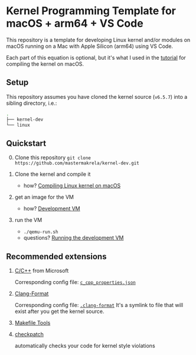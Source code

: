 # Kernel Programming Template for macOS + arm64 + VS Code

This repository is a template for developing Linux kernel and/or modules on macOS
running on a Mac with Apple Silicon (arm64) using VS Code.

Each part of this equation is optional, but it's what I used in the
[tutorial](https://mastermakrela.com/kernel/lkp) for compiling the kernel on macOS.

## Setup

This repository assumes you have cloned the kernel source (`v6.5.7`)
into a sibling directory, i.e.:

```bash
.
├── kernel-dev
└── linux
```

## Quickstart

0. Clone this repository
   `git clone https://github.com/mastermakrela/kernel-dev.git`

1. Clone the kernel and compile it

   - how? [Compiling Linux kernel on macOS](https://mastermakrela.com/kernel/lkp/kernel-dev-on-macos)

2. get an image for the VM

   - how? [Development VM](https://mastermakrela.com/kernel/lkp/kernel-dev-on-macos#development-vm)

3. run the VM
   - `./qemu-run.sh`
   - questions? [Running the development VM](https://mastermakrela.com/kernel/lkp/kernel-dev-on-macos#running-the-development-vm)

## Recommended extensions

1. [C/C++](https://marketplace.visualstudio.com/items?itemName=ms-vscode.cpptools) from Microsoft

   Corresponding config file: [`c_cpp_properties.json`](.vscode/c_cpp_properties.json)

2. [Clang-Format](https://marketplace.visualstudio.com/items?itemName=xaver.clang-format)

   Corresponding config file: [`.clang-format`](.clang-format)
   It's a symlink to file that will exist after you get the kernel source.

3. [Makefile Tools](https://marketplace.visualstudio.com/items?itemName=ms-vscode.makefile-tools)

4. [checkpatch](https://marketplace.visualstudio.com/items?itemName=idanp.checkpatch)

   automatically checks your code for kernel style violations

<!--
## Development

First you need a kernel:

1. `cd linux`
2. `make defconfig`
3. `make -j$(nproc)`

If you're on ARM you're good to go, on x86 you need to update the path in [qemu-run.sh](qemu-run.sh)

Now you can open the [module](modules/hello_world/hello_world.c) and start developing.
You can build the module with `make`
and copy it to the VM with `cp *.ko ../../share`.

Test that it works with `insmod hello_world.ko` and `rmmod hello_world.ko` (inside the VM). -->
